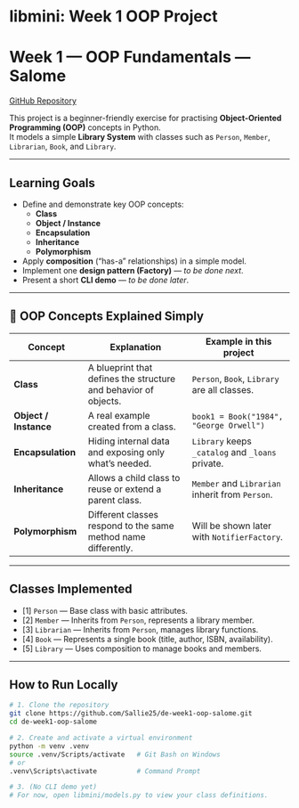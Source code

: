 # libmini: Week 1 OOP Project

# Week 1 — OOP Fundamentals — Salome
[GitHub Repository](https://github.com/Sallie25/de-week1-oop-salome)

This project is a beginner-friendly exercise for practising **Object-Oriented Programming (OOP)** concepts in Python.  
It models a simple **Library System** with classes such as `Person`, `Member`, `Librarian`, `Book`, and `Library`.

---

## Learning Goals

- Define and demonstrate key OOP concepts:
  - **Class**
  - **Object / Instance**
  - **Encapsulation**
  - **Inheritance**
  - **Polymorphism**
- Apply **composition** (“has-a” relationships) in a simple model.
- Implement one **design pattern (Factory)** — *to be done next*.
- Present a short **CLI demo** — *to be done later*.

---

## 🧱 OOP Concepts Explained Simply

| Concept | Explanation | Example in this project |
|----------|--------------|--------------------------|
| **Class** | A blueprint that defines the structure and behavior of objects. | `Person`, `Book`, `Library` are all classes. |
| **Object / Instance** | A real example created from a class. | `book1 = Book("1984", "George Orwell")` |
| **Encapsulation** | Hiding internal data and exposing only what’s needed. | `Library` keeps `_catalog` and `_loans` private. |
| **Inheritance** | Allows a child class to reuse or extend a parent class. | `Member` and `Librarian` inherit from `Person`. |
| **Polymorphism** | Different classes respond to the same method name differently. | Will be shown later with `NotifierFactory`. |

---

##  Classes Implemented

- [1] `Person` — Base class with basic attributes.  
- [2] `Member` — Inherits from `Person`, represents a library member.  
- [3] `Librarian` — Inherits from `Person`, manages library functions.  
- [4] `Book` — Represents a single book (title, author, ISBN, availability).  
- [5] `Library` — Uses composition to manage books and members.  

---

## How to Run Locally

```bash
# 1. Clone the repository
git clone https://github.com/Sallie25/de-week1-oop-salome.git
cd de-week1-oop-salome

# 2. Create and activate a virtual environment
python -m venv .venv
source .venv/Scripts/activate   # Git Bash on Windows
# or
.venv\Scripts\activate          # Command Prompt

# 3. (No CLI demo yet)
# For now, open libmini/models.py to view your class definitions.


